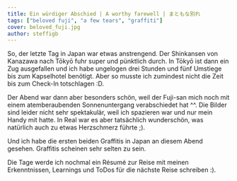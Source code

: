 ```yaml
---
title: Ein würdiger Abschied | A worthy farewell | まともな別れ
tags: ["beloved fuji", "a few tears", "graffiti"]
cover: beloved_fuji.jpg
author: steffigb
---
```


So, der letzte Tag in Japan war etwas anstrengend. Der Shinkansen von Kanazawa nach Tōkyō fuhr super und pünktlich durch. In Tōkyō ist dann ein Zug ausgefallen und ich habe ungelogen drei Stunden und fünf Umstiege bis zum Kapselhotel benötigt. Aber so musste ich zumindest nicht die Zeit bis zum Check-In totschlagen :D.

Der Abend war dann aber besonders schön, weil der Fuji-san mich noch mit einem atemberaubenden Sonnenuntergang verabschiedet hat ^^. Die Bilder sind leider nicht sehr spektakulär, weil ich spazieren war und nur mein Handy mit hatte. In Real war es aber tatsächlich wunderschön, was natürlich auch zu etwas Herzschmerz führte ;). 

<re-img src="beloved_fuji.jpg" title="Beloved Fuji"></re-img>

<re-img src="tokyo_skyline.jpg" title="Tōkyō Skyline"></re-img>

Und ich habe die ersten beiden Graffitis in Japan an diesem Abend gesehen. Graffitis scheinen sehr selten zu sein.  

<re-img src="graffiti_one.jpg" title="Grafitti one"></re-img>

<re-img src="graffiti_two.jpg" title="Grafitti two"></re-img>

Die Tage werde ich nochmal ein Résumé zur Reise mit meinen Erkenntnissen, Learnings und ToDos für die nächste Reise schreiben :). 

